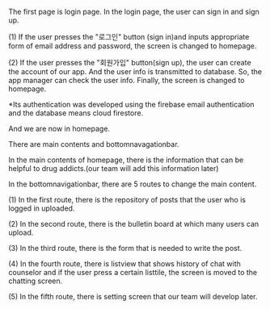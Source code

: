 The first page is login page.
In the login page, the user can sign in and sign up.

(1) If the user presses the "로그인" button (sign in)and inputs appropriate form of email address and password, the screen is changed to homepage.

(2) If the user presses the "회원가입" button(sign up), the user can create the account of our app.
And the user info is transmitted to database.
So, the app manager can check the user info.
Finally, the screen is changed to homepage.

*Its authentication was developed using the firebase email authentication and the database means cloud firestore.

And we are now in homepage.

There are main contents and bottomnavagationbar.

In the main contents of homepage, there is the information that can be helpful to drug addicts.(our team will add this information later)

In the bottomnavigationbar, there are 5 routes to change the main content.

(1) In the first route, there is the repository of posts that the user who is logged in uploaded.

(2) In the second route, there is the bulletin board at which many users can upload.

(3) In the third route, there is the form that is needed to write the post.

(4) In the fourth route, there is listview that shows history of chat with counselor and if the user press a certain listtile, the screen is moved to the chatting screen.

(5) In the fifth route, there is setting screen that our team will develop later.

